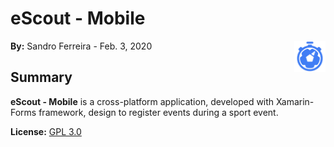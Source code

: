 # eScout - Mobile

<a href="#">
    <img src="escout/escout.Android/Resources/drawable/escout_logo.png" align="right" width="10%" height="10%"/>
</a>

**By:** Sandro Ferreira - Feb. 3, 2020

## Summary
**eScout - Mobile** is a cross-platform application, developed with Xamarin-Forms framework, design to register events during a sport event.

**License:** [GPL 3.0](https://choosealicense.com/licenses/gpl-3.0/)
